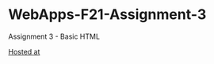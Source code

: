 # WebApps-F21-Assignment-3
Assignment 3 - Basic HTML

[Hosted at](https://44-563-webapps-f21.github.io/webapps-f21-assignment-3-NalatiRavali/)